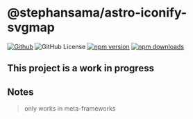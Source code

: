 # @stephansama/astro-iconify-svgmap

[![Github](https://img.shields.io/badge/Source-666666?style=flat&logo=github&label=Github&labelColor=211F1F)](https://github.com/stephansama/packages/tree/main/packages/astro-iconify-svgmap)
![GitHub License](https://img.shields.io/github/license/stephansama/packages)
[![npm version](https://badge.fury.io/js/@stephansama%2Fastro-iconify-svgmap.svg)](https://badge.fury.io/js/@stephansama%2Fastro-iconify-svgmap)
[![npm downloads](https://img.shields.io/npm/dw/@stephansama/astro-iconify-svgmap)](https://www.npmjs.com/package/@stephansama/astro-iconify-svgmap)

## This project is a work in progress

## Notes

> only works in meta-frameworks
